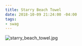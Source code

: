 ```yaml
---
title: Starry Beach Towel
date: 2018-10-09 21:24:00 -04:00
tags:
- swag
---
```


![starry_beach_towel.jpg](/uploads/starry_beach_towel.jpg)
